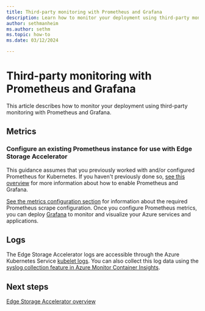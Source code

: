 ```yaml
---
title: Third-party monitoring with Prometheus and Grafana
description: Learn how to monitor your deployment using third-party monitoring with Prometheus and Grafana.
author: sethmanheim
ms.author: sethm
ms.topic: how-to
ms.date: 03/12/2024

---
```


# Third-party monitoring with Prometheus and Grafana

This article describes how to monitor your deployment using third-party monitoring with Prometheus and Grafana.

## Metrics

### Configure an existing Prometheus instance for use with Edge Storage Accelerator

This guidance assumes that you previously worked with and/or configured Prometheus for Kubernetes. If you haven't previously done so, [see this overview](/azure/azure-monitor/containers/kubernetes-monitoring-enable#enable-prometheus-and-grafana) for more information about how to enable Prometheus and Grafana.

[See the metrics configuration section](azure-monitor-kubernetes.md#metrics-configuration) for information about the required Prometheus scrape configuration. Once you configure Prometheus metrics, you can deploy [Grafana](/azure/azure-monitor/visualize/grafana-plugin) to monitor and visualize your Azure services and applications.

## Logs

The Edge Storage Accelerator logs are accessible through the Azure Kubernetes Service [kubelet logs](/azure/aks/kubelet-logs). You can also collect this log data using the [syslog collection feature in Azure Monitor Container Insights](/azure/azure-monitor/containers/container-insights-syslog).

## Next steps

[Edge Storage Accelerator overview](overview.md)
